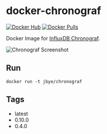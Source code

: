# docker-chronograf

[![Docker Hub](https://img.shields.io/badge/docker-ready-blue.svg)](https://registry.hub.docker.com/u/jbye/chronograf/) [![Docker Pulls](https://img.shields.io/docker/pulls/jbye/chronograf.svg)](https://registry.hub.docker.com/u/jbye/chronograf/)

Docker Image for [InfluxDB Chronograf](https://influxdb.com/chronograf/index.html).

![Chronograf Screenshot](https://influxdb.com/img/blog/chronograf.gif)

## Run

```
docker run -t jbye/chronograf
```

## Tags

- latest
- 0.10.0
- 0.4.0

